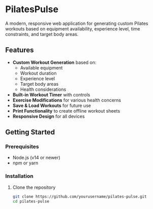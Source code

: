 # PilatesPulse

A modern, responsive web application for generating custom Pilates workouts based on equipment availability, experience level, time constraints, and target body areas.

## Features

- **Custom Workout Generation** based on:
  - Available equipment
  - Workout duration
  - Experience level
  - Target body areas
  - Health considerations
- **Built-in Workout Timer** with controls
- **Exercise Modifications** for various health concerns
- **Save & Load Workouts** for future use
- **Print Functionality** to create offline workout sheets
- **Responsive Design** for all devices

## Getting Started

### Prerequisites

- Node.js (v14 or newer)
- npm or yarn

### Installation

1. Clone the repository
   ```bash
   git clone https://github.com/yourusername/pilates-pulse.git
   cd pilates-pulse